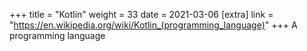 +++
title = "Kotlin"
weight = 33
date = 2021-03-06
[extra]
link = "https://en.wikipedia.org/wiki/Kotlin_(programming_language)"
+++
A programming language

